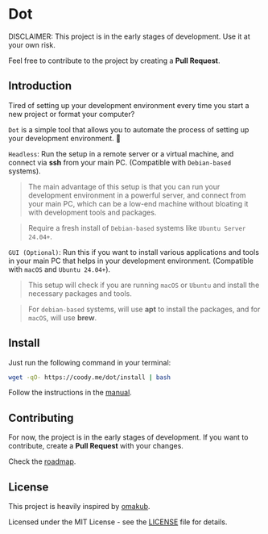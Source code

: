 # Dot

DISCLAIMER: This project is in the early stages of development. Use it at your own risk.

Feel free to contribute to the project by creating a **Pull Request**.

## Introduction

Tired of setting up your development environment every time you start a new project or format your computer? 

`Dot` is a simple tool that allows you to automate the process of setting up your development environment. 🚀

`Headless`: Run the setup in a remote server or a virtual machine, and connect via **ssh** from your main PC. (Compatible with `Debian-based` systems).

> The main advantage of this setup is that you can run your development environment in a powerful server, and connect from your main PC, which can be a low-end machine without bloating it with development tools and packages.

> Require a fresh install of `Debian-based` systems like `Ubuntu Server 24.04+`.

`GUI (Optional)`: Run this if you want to install various applications and tools in your main PC that helps in your development environment. (Compatible with `macOS` and `Ubuntu 24.04+`).

> This setup will check if you are running `macOS` or `Ubuntu` and install the necessary packages and tools.

> For `debian-based` systems, will use **apt** to install the packages, and for `macOS`, will use **brew**.

## Install

Just run the following command in your terminal:

```bash
wget -qO- https://coody.me/dot/install | bash
```

Follow the instructions in the [manual](./MANUAL.md).

## Contributing

For now, the project is in the early stages of development. If you want to contribute, create a **Pull Request** with your changes.

Check the [roadmap](./ROADMAP.md).

## License

This project is heavily inspired by [omakub](https://github.com/basecamp/omakub).

Licensed under the MIT License - see the [LICENSE](./LICENSE) file for details.
